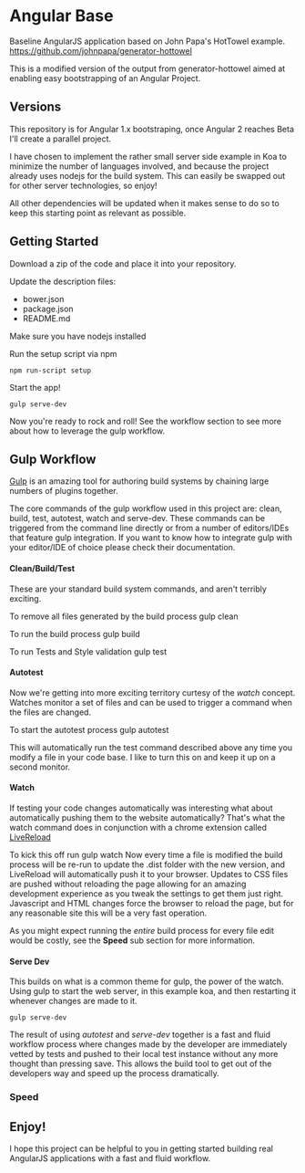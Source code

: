 # Angular Base
Baseline AngularJS application based on John Papa's HotTowel example.
https://github.com/johnpapa/generator-hottowel

This is a modified version of the output from generator-hottowel aimed at enabling easy bootstrapping of an Angular Project. 

## Versions
This repository is for Angular 1.x bootstraping, once Angular 2 reaches Beta I'll create a parallel project.

I have chosen to implement the rather small server side example in Koa to minimize the number of languages involved, and because the project already uses nodejs for the build system. This can easily be swapped out for other server technologies, so enjoy!

All other dependencies will be updated when it makes sense to do so to keep this starting point as relevant as possible.

## Getting Started
Download a zip of the code and place it into your repository.

Update the description files:
* bower.json
* package.json
* README.md 

Make sure you have nodejs installed 

Run the setup script via npm

```shell
npm run-script setup
```

Start the app!
```shell
gulp serve-dev
```

Now you're ready to rock and roll! See the workflow section to see more about how to leverage the gulp workflow.

## Gulp Workflow
[Gulp](http://gulpjs.com/) is an amazing tool for authoring build systems by chaining large numbers of plugins together.

The core commands of the gulp workflow used in this project are: clean, build, test, autotest, watch and serve-dev. These commands can be triggered from the command line directly or from a number of editors/IDEs that feature gulp integration. If you want to know how to integrate gulp with your editor/IDE of choice please check their documentation.

#### Clean/Build/Test 
These are your standard build system commands, and aren't terribly exciting.

To remove all files generated by the build process
    gulp clean

To run the build process
    gulp build
    
To run Tests and Style validation
    gulp test

#### Autotest
Now we're getting into more exciting territory curtesy of the *watch* concept. Watches monitor a set of files and can be used to trigger a command when the files are changed.

To start the autotest process
    gulp autotest
    
This will automatically run the test command described above any time you modify a file in your code base. I like to turn this on and keep it up on a second monitor.

#### Watch
If testing your code changes automatically was interesting what about automatically pushing them to the website automatically? That's what the watch command does in conjunction with a chrome extension called [LiveReload](https://chrome.google.com/webstore/detail/livereload/jnihajbhpnppcggbcgedagnkighmdlei)

To kick this off run
    gulp watch
Now every time a file is modified the build process will be re-run to update the .dist folder with the new version, and LiveReload will automatically push it to your browser. Updates to CSS files are pushed without reloading the page allowing for an amazing development experience as you tweak the settings to get them just right. Javascript and HTML changes force the browser to reload the page, but for any reasonable site this will be a very fast operation.

As you might expect running the *entire* build process for every file edit would be costly, see the **Speed** sub section for more information.

#### Serve Dev
This builds on what is a common theme for gulp, the power of the watch. Using gulp to start the web server, in this example koa, and then restarting it whenever changes are made to it. 

    gulp serve-dev
    
The result of using *autotest* and *serve-dev* together is a fast and fluid workflow process where changes made by the developer are immediately vetted by tests and pushed to their local test instance without any more thought than pressing save. This allows the build tool to get out of the developers way and speed up the process dramatically.

### Speed


## Enjoy!
I hope this project can be helpful to you in getting started building real AngularJS applications with a fast and fluid workflow.
